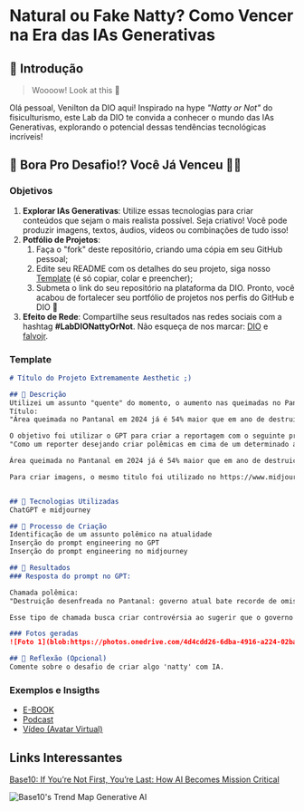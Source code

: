 # Natural ou Fake Natty? Como Vencer na Era das IAs Generativas

## 🚀 Introdução

> Woooow! Look at this 👀

Olá pessoal, Venilton da DIO aqui! Inspirado na hype _"Natty or Not"_ do fisiculturismo, este Lab da DIO te convida a conhecer o mundo das IAs Generativas, explorando o potencial dessas tendências tecnológicas incríveis!

## 🎯 Bora Pro Desafio!? Você Já Venceu 💪🤓

### Objetivos

1. **Explorar IAs Generativas**: Utilize essas tecnologias para criar conteúdos que sejam o mais realista possível. Seja criativo! Você pode produzir imagens, textos, áudios, vídeos ou combinações de tudo isso!
1. **Potfólio de Projetos**:
    1. Faça o "fork" deste repositório, criando uma cópia em seu GitHub pessoal;
    2. Edite seu README com os detalhes do seu projeto, siga nosso [Template](#template) (é só copiar, colar e preencher);
    3. Submeta o link do seu repositório na plataforma da DIO. Pronto, você acabou de fortalecer seu portfólio de projetos nos perfis do GitHub e DIO 🚀
1. **Efeito de Rede**: Compartilhe seus resultados nas redes sociais com a hashtag **#LabDIONattyOrNot**. Não esqueça de nos marcar: [DIO](https://www.linkedin.com/school/dio-makethechange) e [falvojr](https://www.linkedin.com/in/falvojr).

### Template

```markdown
# Título do Projeto Extremamente Aesthetic ;)

## 📒 Descrição
Utilizei um assunto "quente" do momento, o aumento nas queimadas no Pantanal para gerar uma reportagem polêmica.
Título:
"Área queimada no Pantanal em 2024 já é 54% maior que em ano de destruição recorde"

O objetivo foi utilizar o GPT para criar a reportagem com o seguinte prompt no GPT:
"Como um reporter desejando criar polêmicas em cima de um determinado assunto, utilize a chamada a abaixo para criar mais polêmicas políticas ligadas ao governo atual do brasil.

Área queimada no Pantanal em 2024 já é 54% maior que em ano de destruição recorde"

Para criar imagens, o mesmo titulo foi utilizado no https://www.midjourney.com/imagine


## 🤖 Tecnologias Utilizadas
ChatGPT e midjourney

## 🧐 Processo de Criação
Identificação de um assunto polêmico na atualidade
Inserção do prompt engineering no GPT
Inserção do prompt engineering no midjourney

## 🚀 Resultados
### Resposta do prompt no GPT:

Chamada polêmica:
"Destruição desenfreada no Pantanal: governo atual bate recorde de omissão e falta de ação! Quem vai parar a devastação?"

Esse tipo de chamada busca criar controvérsia ao sugerir que o governo é diretamente responsável pela falta de medidas preventivas ou de controle diante do aumento das queimadas. Ao destacar a suposta "omissão" e a "falta de ação", a intenção é provocar discussões acaloradas e colocar o governo em uma posição de defesa.

### Fotos geradas
![Foto 1](blob:https://photos.onedrive.com/4d4cdd26-6dba-4916-a224-02ba1aeeda10)

## 💭 Reflexão (Opcional)
Comente sobre o desafio de criar algo 'natty' com IA.
```

### Exemplos e Insigths

- [E-BOOK](/exemplos/E-BOOK.md)
- [Podcast](/exemplos/PODCAST.md)
- [Vídeo (Avatar Virtual)](/exemplos/VIDEO.md)

## Links Interessantes

[Base10: If You’re Not First, You’re Last: How AI Becomes Mission Critical](https://base10.vc/post/generative-ai-mission-critical/)

![Base10's Trend Map Generative AI](https://github.com/digitalinnovationone/lab-natty-or-not/assets/730492/f4df26e8-f8f7-4419-8252-c69d73ea930c)
